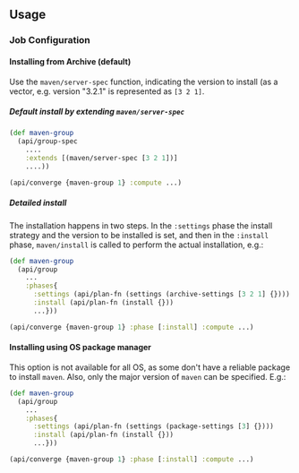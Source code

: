 ## Usage

### Job Configuration

#### Installing from Archive (default)

Use the `maven/server-spec` function, indicating the version to
install (as a vector, e.g. version "3.2.1" is represented as
`[3 2 1]`.

##### Default install by extending `maven/server-spec`

```clojure
(def maven-group 
  (api/group-spec
    ....
    :extends [(maven/server-spec [3 2 1])]
    ....))

(api/converge {maven-group 1} :compute ...)
```

##### Detailed install

The installation happens in two steps. In the `:settings` phase the
install strategy and the version to be installed is set, and then in
the `:install` phase, `maven/install` is called to perform the actual
installation, e.g.:

```clojure
(def maven-group
  (api/group
    ...
    :phases{
      :settings (api/plan-fn (settings (archive-settings [3 2 1] {})))
      :install (api/plan-fn (install {}))
      ...}))

(api/converge {maven-group 1} :phase [:install] :compute ...)
```

#### Installing using OS package manager

This option is not available for all OS, as some don't have a reliable
package to install `maven`. Also, only the major version of `maven`
can be specified. E.g.:

```clojure
(def maven-group
  (api/group
    ...
    :phases{
      :settings (api/plan-fn (settings (package-settings [3] {})))
      :install (api/plan-fn (install {}))
      ...}))

(api/converge {maven-group 1} :phase [:install] :compute ...)
```
  
